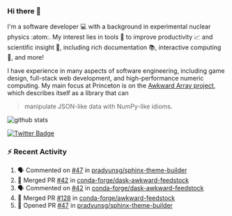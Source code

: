 ### Hi there 👋 

I'm a software developer 💻 with a background in experimental nuclear physics :atom:. My interest lies in tools :wrench: to improve productivity :chart_with_upwards_trend: and scientific insight :telescope:, including rich documentation 📚, interactive computing 🧮, and more! 

I have experience in many aspects of software engineering, including game design, full-stack web development, and high-performance numeric computing. My main focus at Princeton is on the [Awkward Array project](awkward-array.org/), which describes itself as a library that can 
> manipulate JSON-like data with NumPy-like idioms.

![github stats](https://github-readme-stats.vercel.app/api?username=agoose77&show_icons=true&hide_rank=true&hide_title=true&bg_color=30,e76445,904e95&text_color=efe3ec&icon_color=efe3ec)
<!--
**agoose77/agoose77** is a ✨ _special_ ✨ repository because its `README.md` (this file) appears on your GitHub profile.

Here are some ideas to get you started:

- 🔭 I’m currently working on ...
- 🌱 I’m currently learning ...
- 👯 I’m looking to collaborate on ...
- 🤔 I’m looking for help with ...
- 💬 Ask me about ...
- 📫 How to reach me: ...
- 😄 Pronouns: ...
- ⚡ Fun fact: ...
-->

[![Twitter Badge](https://img.shields.io/twitter/follow/agoose77?style=flat-square&logo=Twitter&logoColor=white&color=cornflowerblue)](https://twitter.com/agoose77)

### :zap: Recent Activity

<!--START_SECTION:activity-->
1. 🗣 Commented on [#47](https://github.com/pradyunsg/sphinx-theme-builder/pull/47#issuecomment-1819574904) in [pradyunsg/sphinx-theme-builder](https://github.com/pradyunsg/sphinx-theme-builder)
2. 🎉 Merged PR [#42](https://github.com/conda-forge/dask-awkward-feedstock/pull/42) in [conda-forge/dask-awkward-feedstock](https://github.com/conda-forge/dask-awkward-feedstock)
3. 🗣 Commented on [#42](https://github.com/conda-forge/dask-awkward-feedstock/pull/42#issuecomment-1819289984) in [conda-forge/dask-awkward-feedstock](https://github.com/conda-forge/dask-awkward-feedstock)
4. 🎉 Merged PR [#128](https://github.com/conda-forge/awkward-feedstock/pull/128) in [conda-forge/awkward-feedstock](https://github.com/conda-forge/awkward-feedstock)
5. 💪 Opened PR [#47](https://github.com/pradyunsg/sphinx-theme-builder/pull/47) in [pradyunsg/sphinx-theme-builder](https://github.com/pradyunsg/sphinx-theme-builder)
<!--END_SECTION:activity-->

